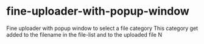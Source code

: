 fine-uploader-with-popup-window
===============================

Fine uploader with popup window to select a file category
This category get added to the filename in the file-list and to the uploaded file
N
